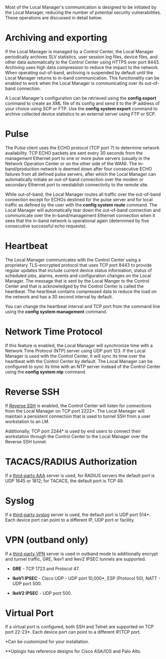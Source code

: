 Most of the Local Manager's communication is designed to be initiated by the Local Manager, reducing the number of potential security vulnerabilities. These operations are discussed in detail below.

# Archiving and exporting

If the Local Manager is managed by a Control Center, the Local Manager periodically archives SLV statistics, user session log files, device files, and other data automatically to the Control Center using HTTPS over port 8443. Archiving uses high data compression to reduce the impact to the network. When operating out-of-band, archiving is suspended by default until the Local Manager returns to in-band communication. This functionality can be enabled to work when the Local Manager is communicating over its out-of-band connection.

A Local Manager's configuration can be retrieved using the **config export** command to create an XML file of its config and send it to the IP address of your choice using SCP or FTP. Use the **config system export** command to archive collected device statistics to an external server using FTP or SCP.

# Pulse

The Pulse client uses the ECHO protocol (TCP port 7) to determine network availability. TCP ECHO packets are sent every 30 seconds from the management Ethernet port to one or more pulse servers (usually in the Network Operation Center or on the other side of the WAN). The in-band/production network is deemed down after four consecutive ECHO failures from all defined pulse servers, after which the Local Manager can automatically initiate an out-of-band connection over the modem or secondary Ethernet port to reestablish connectivity to the remote site.

While out-of-band, the Local Manager routes all traffic over the out-of-band connection except for ECHOs destined for the pulse server and for local traffic as defined by the user with the **config system route** command. The Local Manager will automatically tear down the out-of-band connection and communicate over the in-band/management Ethernet connection when it sees that the in-band network is operational again (determined by five consecutive successful echo requests).

# Heartbeat

The Local Manager communicates with the Control Center using a proprietary TLS-encrypted protocol that uses TCP port 8443 to provide regular updates that include current device status information, status of scheduled jobs, alarms, events and configuration changes on the Local Manager. The message that is sent by the Local Manger to the Control Center and that is acknowledged by the Control Center is called the heartbeat. The heartbeat contains compressed data to reduce the load on the network and has a 30 second interval by default.

You can change the heartbeat interval and TCP port from the command line using the **config system management** command.

# Network Time Protocol

If this feature is enabled, the Local Manager will synchronize time with a Network Time Protocol (NTP) server using UDP port 123. If the Local Manager is used with the Control Center, it will sync its time over the heartbeat with the Control Center by default. The Local Manager can be configured to sync its time with an NTP server instead of the Control Center using the **config system ntp** command.

# Reverse SSH

If [Reverse SSH](https://uplogix.com/docs/control-center-user-guide/managing-the-control-center/reverse-ssh-tunnels "Reverse SSH") is enabled, the Control Center will listen for connections from the Local Manager on TCP port 2222*. The Local Manager will maintain a persistent connection that is used to tunnel SSH from a user workstation to an LM.

Additionally, TCP port 2244* is used by end users to connect their workstation through the Control Center to the Local Manager over the Reverse SSH tunnel.

# TACACS/RADIUS Authorization

If a [third-party AAA](https://uplogix.com/docs/control-center-user-guide/accounts-and-security "Third-party AAA") server is used, for RADIUS servers the default port is UDP 1645 or 1812; for TACACS, the default port is TCP 49.

# Syslog

If a [third-party syslog](https://uplogix.com/docs/control-center-user-guide/accounts-and-security "third-party syslog") server is used, the default port is UDP port 514*.  Each device port can point to a different IP, UDP port or facility.

# VPN (outband only)

If a [third-party VPN](https://uplogix.com/docs/control-center-user-guide/accounts-and-security "third-party VPN") server is used in outband mode to additionally encrypt and tunnel traffic, GRE, Ikev1 and Ikev2 IPSEC tunnels are supported.

* **GRE** - TCP 1723 and Protocol 47. 

* **IkeV1 IPSEC** - Cisco UDP - UDP port 10,000*, ESP (Protocol 50), NATT - UDP port 500.

* **IkeV2 IPSEC** - UDP port 500.

# Virtual Port

If a virtual port is configured, both SSH and Telnet are supported on TCP port 22-23*. Each device port can point to a different IP/TCP port.

*Can be customized for your installation.

**Uplogix has reference designs for Cisco ASA/IOS and Palo Alto.
